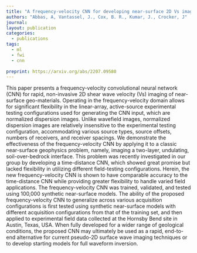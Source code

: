 ```yaml
---
title: "A frequency-velocity CNN for developing near-surface 2D Vs images from linear-array, active-source wavefield measurements"
authors: "Abbas, A, Vantassel, J., Cox, B. R., Kumar, J., Crocker, J"
journal: 
layout: publication
categories: 
  - publications
tags:
  - ml
  - fwi
  - cnn
  
preprint: https://arxiv.org/abs/2207.09580
---
```


This paper presents a frequency-velocity convolutional neural network (CNN) for rapid, non-invasive 2D shear wave velocity (Vs) imaging of near-surface geo-materials. Operating in the frequency-velocity domain allows for significant flexibility in the linear-array, active-source experimental testing configurations used for generating the CNN input, which are normalized dispersion images. Unlike wavefield images, normalized dispersion images are relatively insensitive to the experimental testing configuration, accommodating various source types, source offsets, numbers of receivers, and receiver spacings. We demonstrate the effectiveness of the frequency-velocity CNN by applying it to a classic near-surface geophysics problem, namely, imaging a two-layer, undulating, soil-over-bedrock interface. This problem was recently investigated in our group by developing a time-distance CNN, which showed great promise but lacked flexibility in utilizing different field-testing configurations. Herein, the new frequency-velocity CNN is shown to have comparable accuracy to the time-distance CNN while providing greater flexibility to handle varied field applications. The frequency-velocity CNN was trained, validated, and tested using 100,000 synthetic near-surface models. The ability of the proposed frequency-velocity CNN to generalize across various acquisition configurations is first tested using synthetic near-surface models with different acquisition configurations from that of the training set, and then applied to experimental field data collected at the Hornsby Bend site in Austin, Texas, USA. When fully developed for a wider range of geological conditions, the proposed CNN may ultimately be used as a rapid, end-to-end alternative for current pseudo-2D surface wave imaging techniques or to develop starting models for full waveform inversion. 
